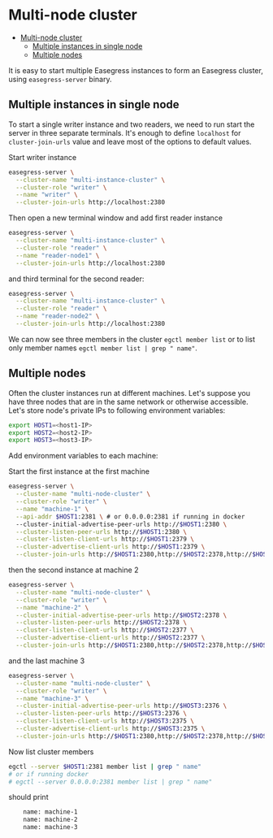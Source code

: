 
# Multi-node cluster

- [Multi-node cluster](#multi-node-cluster)
  - [Multiple instances in single node](#multiple-instances-in-single-node)
  - [Multiple nodes](#multiple-nodes)

It is easy to start multiple Easegress instances to form an Easegress cluster, using `easegress-server` binary.

##  Multiple instances in single node

To start a single writer instance and two readers, we need to run start the server in three separate terminals. It's enough to define `localhost` for `cluster-join-urls` value and leave most of the options to default values.

Start writer instance
```bash
easegress-server \
  --cluster-name "multi-instance-cluster" \
  --cluster-role "writer" \
  --name "writer" \
  --cluster-join-urls http://localhost:2380
```
Then open a new terminal window and add first reader instance
```bash
easegress-server \
  --cluster-name "multi-instance-cluster" \
  --cluster-role "reader" \
  --name "reader-node1" \
  --cluster-join-urls http://localhost:2380
```
and third terminal for the second reader:
```bash
easegress-server \
  --cluster-name "multi-instance-cluster" \
  --cluster-role "reader" \
  --name "reader-node2" \
  --cluster-join-urls http://localhost:2380
```

We can now see three members in the cluster `egctl member list`
or to list only member names `egctl member list | grep " name"`.

## Multiple nodes
Often the cluster instances run at different machines. Let's suppose you have three nodes that are in the same network or otherwise accessible. Let's store node's private IPs to following environment variables:

```bash
export HOST1=<host1-IP>
export HOST2=<host2-IP>
export HOST3=<host3-IP>
```

Add environment variables to each machine:

Start the first instance at the first machine
```bash
easegress-server \
  --cluster-name "multi-node-cluster" \
  --cluster-role "writer" \
  --name "machine-1" \
  --api-addr $HOST1:2381 \ # or 0.0.0.0:2381 if running in docker
  --cluster-initial-advertise-peer-urls http://$HOST1:2380 \
  --cluster-listen-peer-urls http://$HOST1:2380 \
  --cluster-listen-client-urls http://$HOST1:2379 \
  --cluster-advertise-client-urls http://$HOST1:2379 \
  --cluster-join-urls http://$HOST1:2380,http://$HOST2:2378,http://$HOST2:2376
```
then the second instance at machine 2
```bash
easegress-server \
  --cluster-name "multi-node-cluster" \
  --cluster-role "writer" \
  --name "machine-2" \
  --cluster-initial-advertise-peer-urls http://$HOST2:2378 \
  --cluster-listen-peer-urls http://$HOST2:2378 \
  --cluster-listen-client-urls http://$HOST2:2377 \
  --cluster-advertise-client-urls http://$HOST2:2377 \
  --cluster-join-urls http://$HOST1:2380,http://$HOST2:2378,http://$HOST2:2376
```
and the last machine 3
```bash
easegress-server \
  --cluster-name "multi-node-cluster" \
  --cluster-role "writer" \
  --name "machine-3" \
  --cluster-initial-advertise-peer-urls http://$HOST3:2376 \
  --cluster-listen-peer-urls http://$HOST3:2376 \
  --cluster-listen-client-urls http://$HOST3:2375 \
  --cluster-advertise-client-urls http://$HOST3:2375 \
  --cluster-join-urls http://$HOST1:2380,http://$HOST2:2378,http://$HOST2:2376
```

Now list cluster members
```bash
egctl --server $HOST1:2381 member list | grep " name"
# or if running docker
# egctl --server 0.0.0.0:2381 member list | grep " name"
```
should print 
```bash
    name: machine-1
    name: machine-2
    name: machine-3
```
